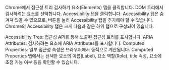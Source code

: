 Chrome에서 접근성 트리 검사하기
요소(Elements) 탭을 클릭합니다.
DOM 트리에서 검사하려는 요소를 선택합니다.
Accessibility 탭을 클릭합니다. Accessibility 탭은 숨겨져 있을 수 있으므로, <More tabs> 버튼을 눌러 Accessibility 탭을 추가해야 할 수 있습니다.
Chrome의 Accessibility 탭은 크게 다음과 같은 하위 탭으로 구성되어 있습니다.

Accessibility Tree: 접근성 API를 통해 노출된 접근성 트리를 표시합니다.
ARIA Attributes: 검사하려는 요소에 ARIA Attributes를 표시합니다.
Computed Properties: 일부 접근성 속성은 브라우저에서 동적으로 계산됩니다. Computed Properties 탭에서는 선택한 요소의 이름(Label), 요소 역할(Role), title 속성, 요소에 초점 가능 여부 등을 확인할 수 있습니다.
